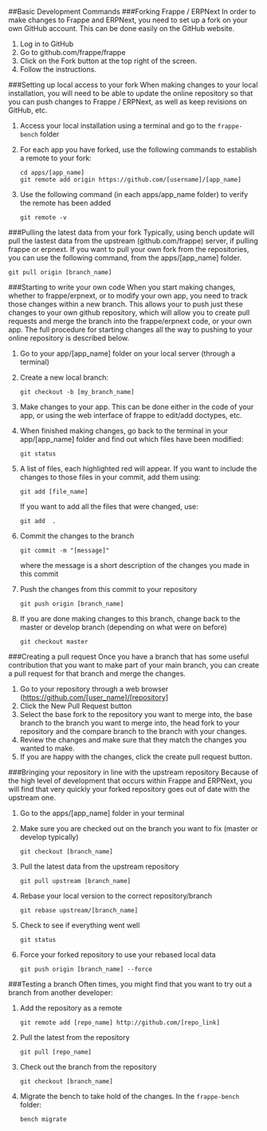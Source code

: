 ##Basic Development Commands
###Forking Frappe / ERPNext
In order to make changes to Frappe and ERPNext, you need to set up a fork on your own GitHub account. This can be done easily on the GitHub website.

1. Log in to GitHub
2. Go to github.com/frappe/frappe
3. Click on the Fork button at the top right of the screen.
4. Follow the instructions.

###Setting up local access to your fork
When making changes to your local installation, you will need to be able to update the online repository so that you can push changes to Frappe / ERPNext, as well as keep revisions on GitHub, etc.

1. Access your local installation using a terminal and go to the `frappe-bench` folder
2. For each app you have forked, use the following commands to establish a remote to your fork:

    ```
    cd apps/[app_name]
    git remote add origin https://github.com/[username]/[app_name]
    ```

3. Use the following command (in each apps/app_name folder) to verify the remote has been added

    ```
    git remote -v
    ```

###Pulling the latest data from your fork
Typically, using bench update will pull the lastest data from the upstream (github.com/frappe) server, if pulling frappe or erpnext. If you want to pull your own fork from the repositories, you can use the following command, from the apps/[app_name] folder.

```
git pull origin [branch_name]
```

###Starting to write your own code
When you start making changes, whether to frappe/erpnext, or to modify your own app, you need to track those changes within a new branch. This allows your to push just these changes to your own github repository, which will allow you to create pull requests and merge the branch into the frappe/erpnext code, or your own app. The full procedure for starting changes all the way to pushing to your online repository is described below.

1. Go to your app/[app_name] folder on your local server (through a terminal)
2. Create a new local branch:

    ```
    git checkout -b [my_branch_name]
    ```

3. Make changes to your app. This can be done either in the code of your app, or using the web interface of frappe to edit/add doctypes, etc. 
4. When finished making changes, go back to the terminal in your app/[app_name] folder and find out which files have been modified:

    ```
    git status
    ```

5. A list of files, each highlighted red will appear. If you want to include the changes to those files in your commit, add them using:

    ```
    git add [file_name]
    ```
    If you want to add all the files that were changed, use:
    ```
    git add  .
    ```

6. Commit the changes to the branch

    ```
    git commit -m "[message]"
    ```

    where the message is a short description of the changes you made in this commit

7. Push the changes from this commit to your repository

    ```
    git push origin [branch_name]
    ```

8. If you are done making changes to this branch, change back to the master or develop branch (depending on what were on before)

    ```
    git checkout master
    ```

###Creating a pull request
Once you have a branch that has some useful contribution that you want to make part of your main branch, you can create a pull request for that branch and merge the changes.

1. Go to your repository through a web browser (https://github.com/[user_name]/[repository]
2. Click the New Pull Request button
3. Select the base fork to the repository you want to merge into, the base branch to the branch you want to merge into, the head fork to your repository and the compare branch to the branch with your changes.
4. Review the changes and make sure that they match the changes you wanted to make.
5. If you are happy with the changes, click the create pull request button.

###Bringing your repository in line with the upstream repository
Because of the high level of development that occurs within Frappe and ERPNext, you will find that very quickly your forked repository goes out of date with the upstream one. 

1. Go to the apps/[app_name] folder in your terminal
2. Make sure you are checked out on the branch you want to fix (master or develop typically)

    ```
    git checkout [branch_name]
    ```

3. Pull the latest data from the upstream repository

    ```
    git pull upstream [branch_name]
    ```

4. Rebase your local version to the correct repository/branch

    ```
    git rebase upstream/[branch_name]
    ```

5. Check to see if everything went well

    ```
    git status
    ```

6. Force your forked repository to use your rebased local data

    ```
    git push origin [branch_name] --force
    ```

###Testing a branch
Often times, you might find that you want to try out a branch from another developer:

1. Add the repository as a remote

    ```
    git remote add [repo_name] http://github.com/[repo_link]
    ```

2. Pull the latest from the repository

    ```
    git pull [repo_name]
    ```

3. Check out the branch from the repository

    ```
    git checkout [branch_name]
    ```

4. Migrate the bench to take hold of the changes. In the `frappe-bench` folder:

    ```
    bench migrate
    ```
